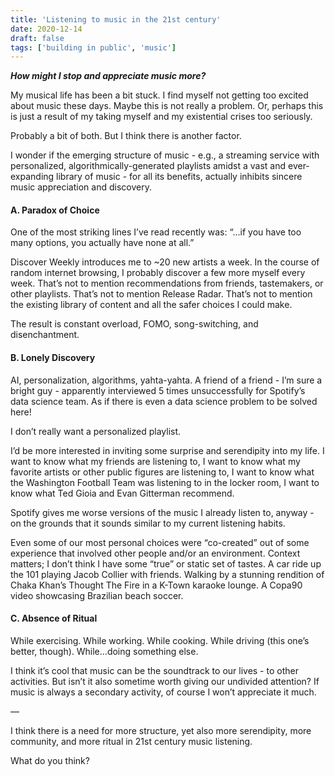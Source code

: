 ```yaml
---
title: 'Listening to music in the 21st century'
date: 2020-12-14
draft: false
tags: ['building in public', 'music']
---
```


***How might I stop and appreciate music more?***

My musical life has been a bit stuck. I find myself not getting too excited about music these days. Maybe this is not really a problem. Or, perhaps this is just a result of my taking myself and my existential crises too seriously.

Probably a bit of both. But I think there is another factor.

I wonder if the emerging structure of music - e.g., a streaming service with personalized, algorithmically-generated playlists amidst a vast and ever-expanding library of music - for all its benefits, actually inhibits sincere music appreciation and discovery.

#### A. Paradox of Choice

One of the most striking lines I’ve read recently was: “…if you have too many options, you actually have none at all.”

Discover Weekly introduces me to ~20 new artists a week. In the course of random internet browsing, I probably discover a few more myself every week. That’s not to mention recommendations from friends, tastemakers, or other playlists. That’s not to mention Release Radar. That’s not to mention the existing library of content and all the safer choices I could make.

The result is constant overload, FOMO, song-switching, and disenchantment.

#### B. Lonely Discovery

AI, personalization, algorithms, yahta-yahta. A friend of a friend - I’m sure a bright guy - apparently interviewed 5 times unsuccessfully for Spotify’s data science team. As if there is even a data science problem to be solved here!

I don’t really want a personalized playlist.

I’d be more interested in inviting some surprise and serendipity into my life. I want to know what my friends are listening to, I want to know what my favorite artists or other public figures are listening to, I want to know what the Washington Football Team was listening to in the locker room, I want to know what Ted Gioia and Evan Gitterman recommend.

Spotify gives me worse versions of the music I already listen to, anyway - on the grounds that it sounds similar to my current listening habits.

Even some of our most personal choices were “co-created” out of some experience that involved other people and/or an environment. Context matters; I don’t think I have some “true” or static set of tastes. A car ride up the 101 playing Jacob Collier with friends. Walking by a stunning rendition of Chaka Khan’s Thought The Fire in a K-Town karaoke lounge. A Copa90 video showcasing Brazilian beach soccer.

#### C. Absence of Ritual

While exercising. While working. While cooking. While driving (this one’s better, though). While…doing something else.

I think it’s cool that music can be the soundtrack to our lives - to other activities. But isn’t it also sometime worth giving our undivided attention? If music is always a secondary activity, of course I won’t appreciate it much.

—

I think there is a need for more structure, yet also more serendipity, more community, and more ritual in 21st century music listening.

What do you think?
